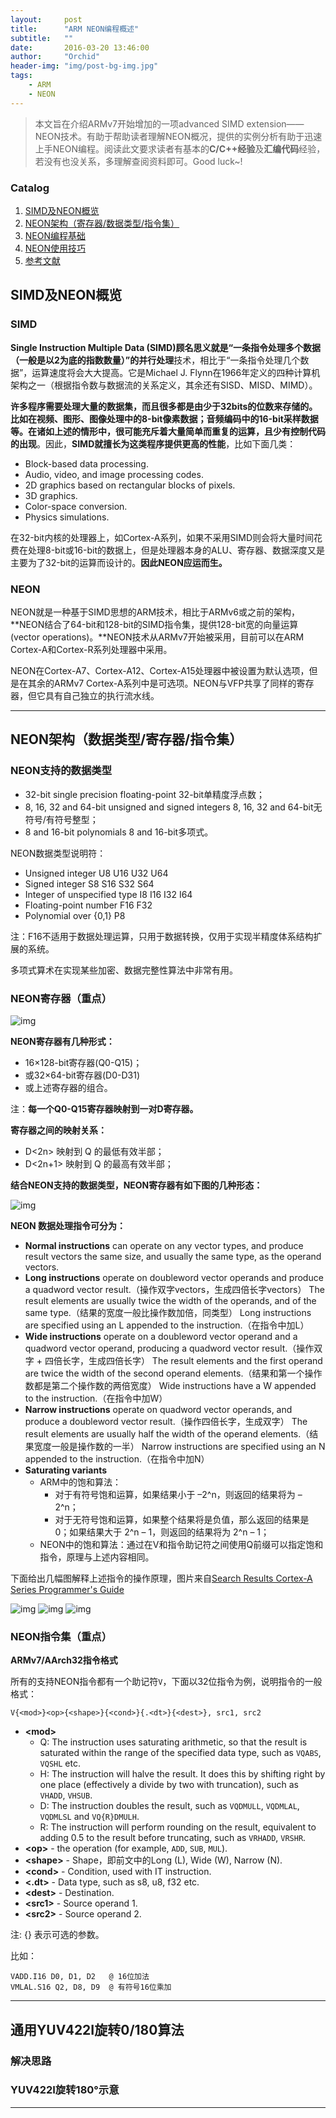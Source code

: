 ```yaml
---
layout:     post
title:      "ARM NEON编程概述"
subtitle:   ""
date:       2016-03-20 13:46:00
author:     "Orchid"
header-img: "img/post-bg-img.jpg"
tags:
    - ARM
    - NEON
---
```

<script type="text/javascript" src="http://cdn.mathjax.org/mathjax/latest/MathJax.js?config=default"></script>

> 本文旨在介绍ARMv7开始增加的一项advanced SIMD extension——NEON技术。有助于帮助读者理解NEON概况，提供的实例分析有助于迅速上手NEON编程。阅读此文要求读者有基本的**C/C++经验**及**汇编代码**经验，若没有也没关系，多理解查阅资料即可。Good luck~!

### Catalog

1. [SIMD及NEON概览](#simdneon)
2. [NEON架构（寄存器/数据类型/指令集）](#neon)
3. [NEON编程基础](#section-2)
4. [NEON使用技巧](#section-3)
5. [参考文献](#section-4)

## SIMD及NEON概览

### **SIMD**

**Single Instruction Multiple Data (SIMD)**顾名思义就是“一条指令处理多个数据（一般是以2为底的指数数量）”的**并行处理**技术，相比于“一条指令处理几个数据”，运算速度将会大大提高。它是Michael J. Flynn在1966年定义的四种计算机架构之一（根据指令数与数据流的关系定义，其余还有SISD、MISD、MIMD）。

**许多程序需要处理大量的数据集，而且很多都是由少于32bits的位数来存储的。**比如在视频、图形、图像处理中的8-bit像素数据；音频编码中的16-bit采样数据等。在诸如上述的情形中，很可能**充斥着大量简单而重复的运算，且少有控制代码的出现**。因此，**SIMD就擅长为这类程序提供更高的性能**，比如下面几类：

- Block-based data processing.
- Audio, video, and image processing codes.
- 2D graphics based on rectangular blocks of pixels.
- 3D graphics.
- Color-space conversion.
- Physics simulations.

在32-bit内核的处理器上，如Cortex-A系列，如果不采用SIMD则会将大量时间花费在处理8-bit或16-bit的数据上，但是处理器本身的ALU、寄存器、数据深度又是主要为了32-bit的运算而设计的。**因此NEON应运而生。**

### **NEON**

NEON就是一种基于SIMD思想的ARM技术，相比于ARMv6或之前的架构，**NEON结合了64-bit和128-bit的SIMD指令集，提供128-bit宽的向量运算(vector operations)。**NEON技术从ARMv7开始被采用，目前可以在ARM Cortex-A和Cortex-R系列处理器中采用。

NEON在Cortex-A7、Cortex-A12、Cortex-A15处理器中被设置为默认选项，但是在其余的ARMv7 Cortex-A系列中是可选项。NEON与VFP共享了同样的寄存器，但它具有自己独立的执行流水线。

---

## **NEON架构（数据类型/寄存器/指令集）**

### **NEON支持的数据类型**

- 32-bit single precision floating-point  32-bit单精度浮点数；
- 8, 16, 32 and 64-bit unsigned and signed integers   8, 16, 32 and 64-bit无符号/有符号整型；
- 8 and 16-bit polynomials  8 and 16-bit多项式。

NEON数据类型说明符：

- Unsigned integer U8 U16 U32 U64
- Signed integer S8 S16 S32 S64
- Integer of unspecified type I8 I16 I32 I64
- Floating-point number F16 F32
- Polynomial over {0,1} P8

注：F16不适用于数据处理运算，只用于数据转换，仅用于实现半精度体系结构扩展的系统。

多项式算术在实现某些加密、数据完整性算法中非常有用。

### **NEON寄存器（重点）**

![img](/img/in-post/neon_reg_bank.jpg)

**NEON寄存器有几种形式：**

- 16×128-bit寄存器(Q0-Q15)；
- 或32×64-bit寄存器(D0-D31)
- 或上述寄存器的组合。

注：**每一个Q0-Q15寄存器映射到一对D寄存器。**

**寄存器之间的映射关系：**

- D<2n> 映射到 Q<n> 的最低有效半部；
- D<2n+1> 映射到 Q<n> 的最高有效半部；

**结合NEON支持的数据类型，NEON寄存器有如下图的几种形态：**

![img](/img/in-post/neon_reg.jpg)

**NEON 数据处理指令可分为：**

- **Normal instructions** can operate on any vector types, and produce result vectors the same
size, and usually the same type, as the operand vectors.
- **Long instructions** operate on doubleword vector operands and produce a quadword vector
result.（操作双字vectors，生成四倍长字vectors） The result elements are usually twice the width of the operands, and of the same type.（结果的宽度一般比操作数加倍，同类型） Long instructions are specified using an L appended to the instruction.（在指令中加L）
- **Wide instructions** operate on a doubleword vector operand and a quadword vector
operand, producing a quadword vector result.（操作双字 + 四倍长字，生成四倍长字） The result elements and the first operand are twice the width of the second operand elements.（结果和第一个操作数都是第二个操作数的两倍宽度） Wide instructions have a W appended to the instruction.（在指令中加W）
- **Narrow instructions** operate on quadword vector operands, and produce a doubleword
vector result.（操作四倍长字，生成双字） The result elements are usually half the width of the operand elements.（结果宽度一般是操作数的一半） Narrow instructions are specified using an N appended to the instruction.（在指令中加N）
- **Saturating variants**
  * ARM中的饱和算法：
    + 对于有符号饱和运算，如果结果小于 –2^n，则返回的结果将为 –2^n；
    + 对于无符号饱和运算，如果整个结果将是负值，那么返回的结果是 0；如果结果大于 2^n – 1，则返回的结果将为 2^n – 1；
  * NEON中的饱和算法：通过在V和指令助记符之间使用Q前缀可以指定饱和指令，原理与上述内容相同。

下面给出几幅图解释上述指令的操作原理，图片来自[Search Results Cortex-A Series Programmer's Guide](http://infocenter.arm.com/help/index.jsp?topic=/com.arm.doc.den0013d/index.html)

![img](/img/in-post/neon_long.jpg)
![img](/img/in-post/neon_wide.jpg)
![img](/img/in-post/neon_narrow.jpg)

### **NEON指令集（重点）**

**ARMv7/AArch32指令格式**

所有的支持NEON指令都有一个助记符`V`，下面以32位指令为例，说明指令的一般格式：

```
V{<mod>}<op>{<shape>}{<cond>}{.<dt>}{<dest>}, src1, src2
```

- **\<mod\>**
  * Q: The instruction uses saturating arithmetic, so that the result is saturated within the range of the specified data type, such as `VQABS`, `VQSHL` etc.
  * H: The instruction will halve the result. It does this by shifting right by one place (effectively a divide by two with truncation), such as `VHADD`, `VHSUB`.
  * D: The instruction doubles the result, such as `VQDMULL`, `VQDMLAL`, `VQDMLSL` and `VQ{R}DMULH`.
  * R: The instruction will perform rounding on the result, equivalent to adding 0.5 to the result before truncating, such as `VRHADD`, `VRSHR`.
- **\<op\>** - the operation (for example, `ADD`, `SUB`, `MUL`).
- **\<shape\>** - Shape，即前文中的Long (L), Wide (W), Narrow (N).
- **\<cond\>** - Condition, used with IT instruction.
- **\<.dt\>** - Data type, such as s8, u8, f32 etc.
- **\<dest\>** - Destination.
- **\<src1\>** - Source operand 1.
- **\<src2\>** - Source operand 2.

注: {} 表示可选的参数。

比如：

```
VADD.I16 D0, D1, D2   @ 16位加法
VMLAL.S16 Q2, D8, D9  @ 有符号16位乘加
```

---

## 通用YUV422I旋转0/180算法

### **解决思路**

### **YUV422I旋转180°示意**

---